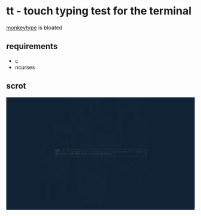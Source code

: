 tt - touch typing test for the terminal
=======================================
[monkeytype](https://monkeytype.com) is bloated

requirements
------------
* c
* ncurses

scrot
-----
![scrot](scrot.png)
